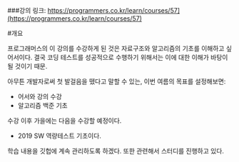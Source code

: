 ###강의 링크: https://programmers.co.kr/learn/courses/57](https://programmers.co.kr/learn/courses/57)

#개요

프로그래머스의 이 강의를 수강하게 된 것은 자료구조와 알고리즘의 기초를 이해하고 싶어서이다. 결국 코딩 테스트를 성공적으로 수행하기 위해서는 이에 대한 이해가 바탕이 될 것이기 때문. 

아무튼 개발자로써 첫 발걸음을 뗐다고 말할 수 있는, 이번 여름의 목표를 설정해보면:

- 어서와 강의 수강
- 알고리즘 백준 기초

수강 이후 가을에는 다음을 수강할 예정이다.
- 2019 SW 역량테스트 기초이다.

학습 내용을 깃헙에 계속 관리하도록 하겠다. 또한 관련해서 스터디를 진행하고 있다.